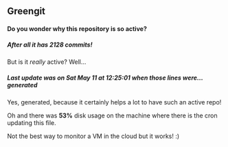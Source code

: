 ## Greengit

#### Do you wonder why this repository is so active?

##### After all it has 2128 commits!

But is it *really* active? Well...

##### Last update was on Sat May 11 at 12:25:01 when those lines were... generated

Yes, generated, because it certainly helps a lot to have such an active repo!

Oh and there was **53%** disk usage on the machine
where there is the cron updating this file.

Not the best way to monitor a VM in the cloud but it works! :)
